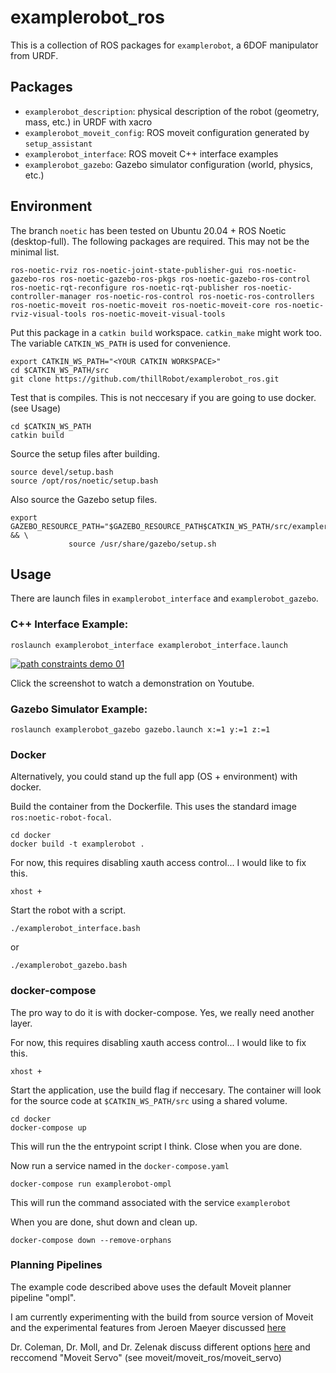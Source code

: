 # examplerobot_ros
This is a collection of ROS packages for `examplerobot`, a 6DOF manipulator from URDF.

## Packages
- `examplerobot_description`: physical description of the robot (geometry, mass, etc.) in URDF with xacro
- `examplerobot_moveit_config`: ROS moveit configuration generated by `setup_assistant` 
- `examplerobot_interface`: ROS moveit C++ interface examples
- `examplerobot_gazebo`: Gazebo simulator configuration (world, physics, etc.)

## Environment

The branch `noetic` has been tested on Ubuntu 20.04 + ROS Noetic (desktop-full). The following packages are required. This may not be the minimal list.

```
ros-noetic-rviz ros-noetic-joint-state-publisher-gui ros-noetic-gazebo-ros ros-noetic-gazebo-ros-pkgs ros-noetic-gazebo-ros-control ros-noetic-rqt-reconfigure ros-noetic-rqt-publisher ros-noetic-controller-manager ros-noetic-ros-control ros-noetic-ros-controllers ros-noetic-moveit ros-noetic-moveit ros-noetic-moveit-core ros-noetic-rviz-visual-tools ros-noetic-moveit-visual-tools 
```

Put this package in a `catkin build` workspace. `catkin_make` might work too. The variable `CATKIN_WS_PATH` is used for convenience.

```
export CATKIN_WS_PATH="<YOUR CATKIN WORKSPACE>"
cd $CATKIN_WS_PATH/src
git clone https://github.com/thillRobot/examplerobot_ros.git
```

Test that is compiles. This is not neccesary if you are going to use docker. (see Usage)

```
cd $CATKIN_WS_PATH
catkin build
```

Source the setup files after building.

```
source devel/setup.bash
source /opt/ros/noetic/setup.bash
```

Also source the Gazebo setup files. 
```
export GAZEBO_RESOURCE_PATH="$GAZEBO_RESOURCE_PATH$CATKIN_WS_PATH/src/examplerobot_ros/examplerobot_gazebo/worlds:" && \
             source /usr/share/gazebo/setup.sh
```


## Usage

There are launch files in `examplerobot_interface` and `examplerobot_gazebo`. 

### C++ Interface Example:
```
roslaunch examplerobot_interface examplerobot_interface.launch
```

[![path constraints demo 01](https://img.youtube.com/vi/2-xvE710MgQ/0.jpg)](https://www.youtube.com/watch?v=2-xvE710MgQ)

Click the screenshot to watch a demonstration on Youtube.

### Gazebo Simulator Example:
```
roslaunch examplerobot_gazebo gazebo.launch x:=1 y:=1 z:=1
```


### Docker

Alternatively, you could stand up the full app (OS + environment) with docker.

Build the container from the Dockerfile. This uses the standard image `ros:noetic-robot-focal`.
```
cd docker
docker build -t examplerobot .
```

For now, this requires disabling xauth access control... I would like to fix this. 
```
xhost +
```

Start the robot with a script.
```
./examplerobot_interface.bash
```

or 

```
./examplerobot_gazebo.bash
```

### docker-compose

The pro way to do it is with docker-compose. Yes, we really need another layer.

For now, this requires disabling xauth access control... I would like to fix this. 
```
xhost +
```

Start the application, use the build flag if neccesary. The container will look for the source code at `$CATKIN_WS_PATH/src` using a shared volume.

```
cd docker 
docker-compose up 
```

This will run the the entrypoint script I think. Close when you are done.

Now run a service named in the `docker-compose.yaml`

```
docker-compose run examplerobot-ompl
```

This will run the command associated with the service `examplerobot`

When you are done, shut down and clean up.

```
docker-compose down --remove-orphans
```

### Planning Pipelines 

The example code described above uses the default Moveit planner pipeline "ompl". 

I am currently experimenting with the build from source version of Moveit and the experimental features from Jeroen Maeyer discussed [here](https://moveit.ros.org/moveit/2020/09/10/ompl-constrained-planning-gsoc.html)


Dr. Coleman, Dr. Moll, and Dr. Zelenak discuss different options [here](https://picknik.ai/cartesian%20planners/moveit/motion%20planning/2021/01/07/guide-to-cartesian-planners-in-moveit.html) and reccomend "Moveit Servo" (see moveit/moveit_ros/moveit_servo)